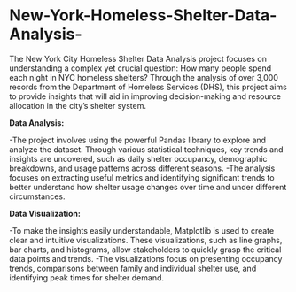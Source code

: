 # New-York-Homeless-Shelter-Data-Analysis-

The New York City Homeless Shelter Data Analysis project focuses on understanding a complex yet crucial question: How many people spend each night in NYC homeless shelters? Through the analysis of over 3,000 records from the Department of Homeless Services (DHS), this project aims to provide insights that will aid in improving decision-making and resource allocation in the city’s shelter system.

**Data Analysis:**

-The project involves using the powerful Pandas library to explore and analyze the dataset. Through various statistical techniques, key trends and insights are uncovered, such as daily shelter occupancy, demographic breakdowns, and usage patterns across different seasons.
-The analysis focuses on extracting useful metrics and identifying significant trends to better understand how shelter usage changes over time and under different circumstances.

**Data Visualization:**

-To make the insights easily understandable, Matplotlib is used to create clear and intuitive visualizations. These visualizations, such as line graphs, bar charts, and histograms, allow stakeholders to quickly grasp the critical data points and trends.
-The visualizations focus on presenting occupancy trends, comparisons between family and individual shelter use, and identifying peak times for shelter demand.

